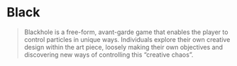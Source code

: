 # Black

> Blackhole is a free-form, avant-garde game that enables the player to control particles in unique ways. Individuals explore their own creative design within the art piece, loosely making their own objectives and discovering new ways of controlling this “creative chaos”.
